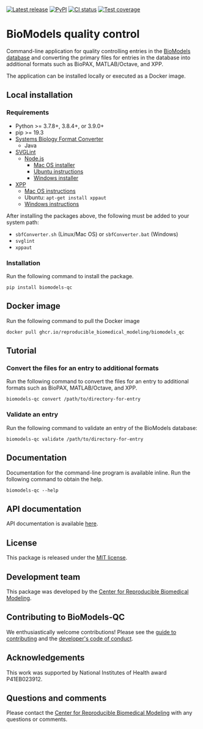 [![Latest release](https://img.shields.io/github/v/release/reproducible-biomedical-modeling/biomodels_qc)](https://github.com/reproducible-biomedical-modeling/biomodels_qc/releases)
[![PyPI](https://img.shields.io/pypi/v/biomodels-qc)](https://pypi.org/project/biomodels-qc/)
[![CI status](https://github.com/reproducible-biomedical-modeling/biomodels_qc/workflows/Continuous%20integration/badge.svg)](https://github.com/reproducible-biomedical-modeling/biomodels_qc/actions?query=workflow%3A%22Continuous+integration%22)
[![Test coverage](https://codecov.io/gh/reproducible-biomedical-modeling/biomodels_qc/branch/dev/graph/badge.svg)](https://codecov.io/gh/reproducible-biomedical-modeling/biomodels_qc)

# BioModels quality control
Command-line application for quality controlling entries in the [BioModels database](https://www.ebi.ac.uk/biomodels/) and converting the primary files for entries in the database into additional formats such as BioPAX, MATLAB/Octave, and XPP.

The application can be installed locally or executed as a Docker image.

## Local installation

### Requirements
* Python >= 3.7.8+, 3.8.4+, or 3.9.0+
* pip >= 19.3
* [Systems Biology Format Converter](http://sbfc.sourceforge.net/mediawiki/index.php/Main_Page)
    * Java 
* [SVGLint](https://www.npmjs.com/package/svglint)
    * [Node.js](https://nodejs.org/en/)
        * [Mac OS installer](https://nodejs.org/en/download/)
        * [Ubuntu instructions](https://github.com/nodesource/distributions/blob/master/README.md)
        * [Windows installer](https://nodejs.org/en/download/)
* [XPP](http://www.math.pitt.edu/~bard/xpp/xpp.html)
    * [Mac OS instructions](http://www.math.pitt.edu/~bard/xpp/installonmac.html) 
    * Ubuntu: `apt-get install xppaut`     
    * [Windows instructions](http://www.math.pitt.edu/~bard/xpp/installonwindows.html)

After installing the packages above, the following must be added to your system path:
* `sbfConverter.sh` (Linux/Mac OS) or `sbfConverter.bat` (Windows)
* `svglint`
* `xppaut`

### Installation
Run the following command to install the package.
```
pip install biomodels-qc
```

## Docker image
Run the following command to pull the Docker image
```
docker pull ghcr.io/reproducible_biomedical_modeling/biomodels_qc
```

## Tutorial

### Convert the files for an entry to additional formats
Run the following command to convert the files for an entry to additional formats such as BioPAX, MATLAB/Octave, and XPP.
```
biomodels-qc convert /path/to/directory-for-entry
```

### Validate an entry
Run the following command to validate an entry of the BioModels database:
```
biomodels-qc validate /path/to/directory-for-entry
```

## Documentation
Documentation for the command-line program is available inline. Run the following command to obtain the help.
```
biomodels-qc --help
```

## API documentation
API documentation is available [here](https://reproducible-biomedical-modeling.github.io/biomodels_qc/).

## License
This package is released under the [MIT license](LICENSE).

## Development team
This package was developed by the [Center for Reproducible Biomedical Modeling](http://reproduciblebiomodels.org).

## Contributing to BioModels-QC
We enthusiastically welcome contributions! Please see the [guide to contributing](CONTRIBUTING.md) and the [developer's code of conduct](CODE_OF_CONDUCT.md).

## Acknowledgements
This work was supported by National Institutes of Health award P41EB023912.

## Questions and comments
Please contact the [Center for Reproducible Biomedical Modeling](mailto:info@reproduciblebiomodels.org) with any questions or comments.
